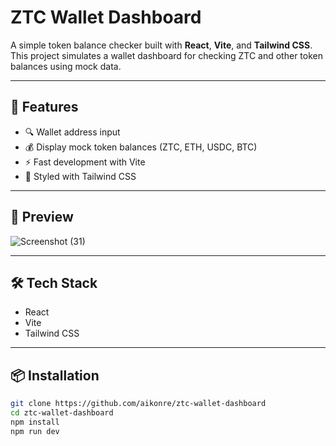 # ZTC Wallet Dashboard

A simple token balance checker built with **React**, **Vite**, and **Tailwind CSS**.  
This project simulates a wallet dashboard for checking ZTC and other token balances using mock data.

---

## 🚀 Features

- 🔍 Wallet address input
- 💰 Display mock token balances (ZTC, ETH, USDC, BTC)
- ⚡ Fast development with Vite
- 🎨 Styled with Tailwind CSS

---

## 📸 Preview

![Screenshot (31)](https://github.com/user-attachments/assets/b50d9636-2678-451f-8f66-d703b2f01acd)


---

## 🛠️ Tech Stack

- React
- Vite
- Tailwind CSS

---

## 📦 Installation

```bash
git clone https://github.com/aikonre/ztc-wallet-dashboard
cd ztc-wallet-dashboard
npm install
npm run dev

